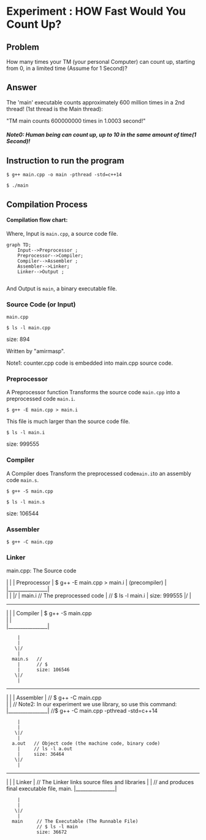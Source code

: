 # Experiment : HOW Fast Would You Count Up? 
## Problem
How many times your TM (your personal Computer) can 
count up, starting from 0, in a limited time (Assume for 1 Second)?

## Answer
The 'main' executable counts approximately 600 million times
in a 2nd thread! (1st thread is the Main thread):

"TM main counts 600000000 times in 1.0003 second!"
##### Note0: Human being can count up, up to 10 in the same amount of time(1 Second)!    

## Instruction to run the program
`$ g++ main.cpp -o main -pthread -std=c++14`

`$ ./main`

  

## Compilation Process
#### Compilation flow chart:

Where, Input is `main.cpp`, a source code file. 
```mermaid
graph TD;
    Input-->Preprocessor ;
    Preprocessor-->Compiler;
    Compiler-->Assembler ;
    Assembler-->Linker;
    Linker-->Output ;
    
```
And Output is `main`, a binary executable file.
### Source Code (or Input)

`main.cpp`

`$ ls -l main.cpp`

size: 894


Written by "amirmasp".

 Note1: counter.cpp code is embedded into main.cpp source code. 

### Preprocessor


A Preprocessor function Transforms the source code `main.cpp` into a preprocessed code `main.i`.

`$ g++ -E main.cpp > main.i`

This file is much larger than the source code file.

`$ ls -l main.i`

size: 999555




### Compiler

A Compiler does Transform the preprocessed code`main.i`to an assembly code `main.s`.

`$ g++ -S main.cpp`

`$ ls -l main.s` 

size: 106544

### Assembler

`$ g++ -C main.cpp`




### Linker



   main.cpp: The Source code       
    
|                |
|  Preprocessor  |    $ g++ -E main.cpp > main.i 
|  (precompiler) |    
|________________|      
        |
        |
       \|/
        |
      main.i   // The preprocessed code
        |      // $ ls -l main.i
        |      size: 999555
       \|/
        |
__________________
|                |
|   Compiler     |    $ g++ -S main.cpp  
|                |  
|________________|

        |
        |
       \|/
        |
      main.s   // 
        |      // $ 
        |      size: 106546
       \|/
        |
__________________
|                |
|   Assembler    |   // $ g++ -C main.cpp  
|                |  // Note2: In our experiment we use <thread> library, so use this command:
|________________|  //$ g++ -C main.cpp -pthread -std=c++14

        |
        |
       \|/
        |
      a.out   // Object code (the machine code, binary code)
        |     // ls -l a.out
        |     size: 36464
       \|/
        |
__________________
|                |
|     Linker     |    // The Linker links source files and libraries
|                |    // and produces final executable file, main. 
|________________|

        |
        |
       \|/
        |
      main     // The Executable (The Runnable File)
               // $ ls -l main
               size: 36672 
